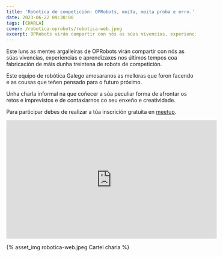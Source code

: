 ```yaml
---
title: 'Robótica de competición: OPRobots, moita, moita proba e erro.'
date: 2023-06-22 09:30:00
tags: [CHARLA]
cover: /robotica-oprobots/robotica-web.jpeg
excerpt: OPRobots virán compartir con nós as súas vivencias, experiencias e aprendizaxes nos últimos tempos coa fabricación de máis dunha treintena de robots de competición. 
---
```


Este luns as mentes argalleiras de OPRobots virán compartir con nós as súas vivencias, experiencias e aprendizaxes nos últimos tempos coa fabricación de máis dunha treintena de robots de competición.

Este equipo de robótica Galego amosaranos as melloras que foron facendo e as cousas que teñen pensado para o futuro próximo. 

Unha charla informal na que coñecer a súa peculiar forma de afrontar os retos e imprevistos e de contaxiarnos co seu enxeño e creatividade.

Para participar debes de realizar a túa inscrición gratuita en [meetup](https://www.meetup.com/es-ES/aindustriosa/events/294357009/).

<iframe width="560" height="315" src="https://www.youtube.com/embed/nkEzTnaT9g4" title="YouTube video player" frameborder="0" allow="accelerometer; autoplay; clipboard-write; encrypted-media; gyroscope; picture-in-picture; web-share" allowfullscreen></iframe>

{% asset_img robotica-web.jpeg Cartel charla %}


